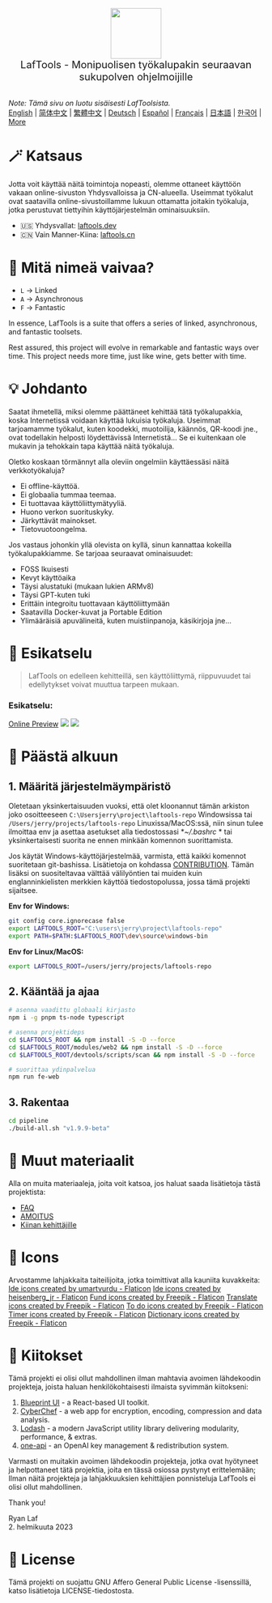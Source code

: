 <p align="center">
<img width="100" src="https://github.com/work7z/LafTools/blob/dev/modules/web2/public/static/icon.png?raw=true"></img>
<br>
<span style="font-size:20px">LafTools - Monipuolisen työkalupakin seuraavan sukupolven ohjelmoijille
</span>
<!-- <center>
<div style="text-align:center;">
<a target="_blank" href="http://cloud.laftools.cn">Esikatsele LafToolsin sisäpiiriversiota</a>
</div>
</center> -->
<br><br>
</p>

<i>Note: Tämä sivu on luotu sisäisesti LafToolsista.</i> <br/> [English](/docs/en_US/README.md)  |  [简体中文](/docs/zh_CN/README.md)  |  [繁體中文](/docs/zh_HK/README.md)  |  [Deutsch](/docs/de/README.md)  |  [Español](/docs/es/README.md)  |  [Français](/docs/fr/README.md)  |  [日本語](/docs/ja/README.md)  |  [한국어](/docs/ko/README.md) | [More](/docs/) <br/>

# 🪄 Katsaus

Jotta voit käyttää näitä toimintoja nopeasti, olemme ottaneet käyttöön vakaan online-sivuston Yhdysvalloissa ja CN-alueella. Useimmat työkalut ovat saatavilla online-sivustoillamme lukuun ottamatta joitakin työkaluja, jotka perustuvat tiettyihin käyttöjärjestelmän ominaisuuksiin.

- 🇺🇸 Yhdysvallat: [laftools.dev](https://laftools.dev)
- 🇨🇳 Vain Manner-Kiina: [laftools.cn](https://laftools.cn)

# 🌱 Mitä nimeä vaivaa?

- `L` -> Linked
- `A` -> Asynchronous
- `F` -> Fantastic

In essence, LafTools is a suite that offers a series of linked, asynchronous, and fantastic toolsets.

Rest assured, this project will evolve in remarkable and fantastic ways over time. This project needs more time, just like wine, gets better with time.

# 💡 Johdanto

Saatat ihmetellä, miksi olemme päättäneet kehittää tätä työkalupakkia, koska Internetissä voidaan käyttää lukuisia työkaluja. Useimmat tarjoamamme työkalut, kuten koodekki, muotoilija, käännös, QR-koodi jne., ovat todellakin helposti löydettävissä Internetistä... Se ei kuitenkaan ole mukavin ja tehokkain tapa käyttää näitä työkaluja.

Oletko koskaan törmännyt alla oleviin ongelmiin käyttäessäsi näitä verkkotyökaluja?

- Ei offline-käyttöä.
- Ei globaalia tummaa teemaa.
- Ei tuottavaa käyttöliittymätyyliä.
- Huono verkon suorituskyky.
- Järkyttävät mainokset.
- Tietovuotoongelma.

Jos vastaus johonkin yllä olevista on kyllä, sinun kannattaa kokeilla työkalupakkiamme. Se tarjoaa seuraavat ominaisuudet:

- FOSS Ikuisesti
- Kevyt käyttöaika
- Täysi alustatuki (mukaan lukien ARMv8)
- Täysi GPT-kuten tuki
- Erittäin integroitu tuottavaan käyttöliittymään
- Saatavilla Docker-kuvat ja Portable Edition
- Ylimääräisiä apuvälineitä, kuten muistiinpanoja, käsikirjoja jne...

# 🌠 Esikatselu

> LafTools on edelleen kehitteillä, sen käyttöliittymä, riippuvuudet tai edellytykset voivat muuttua tarpeen mukaan.

### Esikatselu:

[Online Preview](http://laftools.dev)
![](https://github.com/work7z/LafTools/blob/dev/devtools/images/preview.png?raw=true)
![](https://github.com/work7z/LafTools/blob/dev/devtools/images/preview-dark.png?raw=true)

# 🚀 Päästä alkuun

## 1. Määritä järjestelmäympäristö

Oletetaan yksinkertaisuuden vuoksi, että olet kloonannut tämän arkiston joko osoitteeseen `C:\Usersjerry\project\laftools-repo` Windowsissa tai `/Users/jerry/projects/laftools-repo` Linuxissa/MacOS:ssä, niin sinun tulee ilmoittaa env ja asettaa asetukset alla tiedostossasi **~/.bashrc* * tai yksinkertaisesti suorita ne ennen minkään komennon suorittamista.

Jos käytät Windows-käyttöjärjestelmää, varmista, että kaikki komennot suoritetaan git-bashissa. Lisätietoja on kohdassa [CONTRIBUTION](/docs/fi/CONTRIBUTION.md). Tämän lisäksi on suositeltavaa välttää välilyöntien tai muiden kuin englanninkielisten merkkien käyttöä tiedostopolussa, jossa tämä projekti sijaitsee.

**Env for Windows:**

```bash
git config core.ignorecase false
export LAFTOOLS_ROOT="C:\users\jerry\project\laftools-repo"
export PATH=$PATH:$LAFTOOLS_ROOT\dev\source\windows-bin
```

**Env for Linux/MacOS:**

```bash
export LAFTOOLS_ROOT=/users/jerry/projects/laftools-repo
```

## 2. Kääntää ja ajaa

```bash
# asenna vaadittu globaali kirjasto
npm i -g pnpm ts-node typescript

# asenna projektideps
cd $LAFTOOLS_ROOT && npm install -S -D --force
cd $LAFTOOLS_ROOT/modules/web2 && npm install -S -D --force
cd $LAFTOOLS_ROOT/devtools/scripts/scan && npm install -S -D --force

# suorittaa ydinpalvelua
npm run fe-web

```

## 3. Rakentaa

```bash
cd pipeline
./build-all.sh "v1.9.9-beta"
```

# 📑 Muut materiaalit

Alla on muita materiaaleja, joita voit katsoa, ​​jos haluat saada lisätietoja tästä projektista:

- [FAQ](/docs/fi/FAQ.md)
- [AMOITUS](/docs/fi/CONTRIBUTION.md)
- [Kiinan kehittäjille](/devtools/notes/common/issues.md)

# 💐 Icons

Arvostamme lahjakkaita taiteilijoita, jotka toimittivat alla kauniita kuvakkeita:
<a href="https://www.flaticon.com/free-icons/ide" title="ide icons">Ide icons created by umartvurdu - Flaticon</a>
<a href="https://www.flaticon.com/free-icons/ide" title="ide icons">Ide icons created by heisenberg_jr - Flaticon</a>
<a href="https://www.flaticon.com/free-icons/fund" title="fund icons">Fund icons created by Freepik - Flaticon</a>
<a href="https://www.flaticon.com/free-icons/translate" title="translate icons">Translate icons created by Freepik - Flaticon</a>
<a href="https://www.flaticon.com/free-icons/to-do" title="to do icons">To do icons created by Freepik - Flaticon</a>
<a href="https://www.flaticon.com/free-icons/timer" title="timer icons">Timer icons created by Freepik - Flaticon</a>
<a href="https://www.flaticon.com/free-icons/dictionary" title="dictionary icons">Dictionary icons created by Freepik - Flaticon</a>

# 🙏 Kiitokset

Tämä projekti ei olisi ollut mahdollinen ilman mahtavia avoimen lähdekoodin projekteja, joista haluan henkilökohtaisesti ilmaista syvimmän kiitokseni:

1. [Blueprint UI](https://blueprintjs.com/) - a React-based UI toolkit.
1. [CyberChef](https://github.com/gchq/CyberChef/tree/master) - a web app for encryption, encoding, compression and data analysis.
1. [Lodash](https://github.com/lodash/lodash) - a modern JavaScript utility library delivering modularity, performance, & extras.
1. [one-api](https://github.com/songquanpeng/one-api) - an OpenAI key management & redistribution system.

Varmasti on muitakin avoimen lähdekoodin projekteja, jotka ovat hyötyneet ja helpottaneet tätä projektia, joita en tässä osiossa pystynyt erittelemään; Ilman näitä projekteja ja lahjakkuuksien kehittäjien ponnisteluja LafTools ei olisi ollut mahdollinen.

Thank you!

Ryan Laf  
2. helmikuuta 2023

# 🪪 License

Tämä projekti on suojattu GNU Affero General Public License -lisenssillä, katso lisätietoja LICENSE-tiedostosta.
